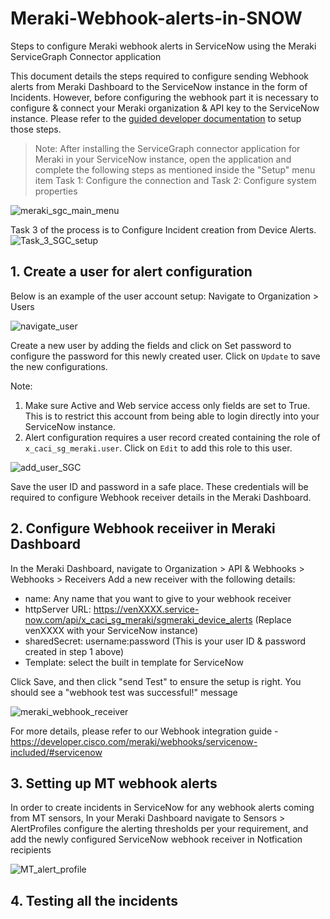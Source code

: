 # Meraki-Webhook-alerts-in-SNOW
Steps to configure Meraki webhook alerts in ServiceNow using the Meraki ServiceGraph Connector application

This document details the steps required to configure sending Webhook alerts from Meraki Dashboard to the ServiceNow instance in the form of Incidents.
However, before configuring the webhook part it is necessary to configure & connect your Meraki organization  & API key to the ServiceNow instance. Please refer to the [guided developer documentation](https://developer.cisco.com/meraki/build/servicenow/service-graph-connector-for-meraki) to setup those steps.
> Note: After installing the ServiceGraph connector application for Meraki in your ServiceNow instance, open the application and complete the following steps as mentioned inside the "Setup" menu item
Task 1: Configure the connection
and Task 2: Configure system properties

![meraki_sgc_main_menu](https://github.com/user-attachments/assets/845c8466-ce37-4dc1-8306-cbebef411d2f)

Task 3 of the process is to Configure Incident creation from Device Alerts.
![Task_3_SGC_setup](https://github.com/user-attachments/assets/ea4ed8af-1272-42ef-9242-3993499c56ba)


## 1. Create a user for alert configuration

Below is an example of the user account setup:
Navigate to Organization > Users

![navigate_user](https://github.com/user-attachments/assets/e0abdbb8-cc70-4bac-b84e-83dd8db7c745)

Create a new user by adding the fields and click on Set password to configure the password for this newly created user. Click on `Update` to save the new configurations.

Note: 
1. Make sure Active and Web service access only fields are set to True. This is to restrict this account from being able to login directly into your ServiceNow instance.
2. Alert configuration requires a user record created containing the role of `x_caci_sg_meraki.user`. Click on `Edit` to add this role to this user.

![add_user_SGC](https://github.com/user-attachments/assets/3214740e-4fd2-49c7-89b1-e4d3c46cc5bd)

Save the user ID and password in a safe place. These credentials will be required to configure Webhook receiver details in the Meraki Dashboard.

## 2. Configure Webhook receiiver in Meraki Dashboard

In the Meraki Dashboard, navigate to Organization > API & Webhooks > Webhooks > Receivers
Add a new receiver with the following details:

* name: Any name that you want to give to your webhook receiver
* httpServer URL: https://venXXXX.service-now.com/api/x_caci_sg_meraki/sgmeraki_device_alerts (Replace venXXXX with your ServiceNow instance)
* sharedSecret: username:password (This is your user ID & password created in step 1 above)
* Template: select the built in template for ServiceNow

Click Save, and then click "send Test" to ensure the setup is right. You should see a "webhook test was successful!" message

![meraki_webhook_receiver](https://github.com/user-attachments/assets/70c48bcf-35f1-499a-9c82-b9fca18eefac)

For more details, please refer to our Webhook integration guide - https://developer.cisco.com/meraki/webhooks/servicenow-included/#servicenow

## 3. Setting up MT webhook alerts
In order to create incidents in ServiceNow for any webhook alerts coming from MT sensors, In your Meraki Dashboard navigate to
Sensors > AlertProfiles
configure the alerting thresholds per your requirement, and add the newly configured ServiceNow webhook receiver in Notfication recipients

![MT_alert_profile](https://github.com/user-attachments/assets/db208207-bda0-4ec6-ae07-812fd5290f1b)

## 4. Testing all the incidents 



